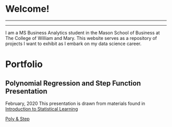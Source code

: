 

# Welcome!
---
---

I am a MS Business Analytics student in the Mason School of Business at The College of William and Mary. This website serves as a repository of projects I want to exhibit as I embark on my data science career. 


# Portfolio

## Polynomial Regression and Step Function Presentation
February, 2020
This presentation is drawn from materials found in [Introduction to Statistical Learning](http://faculty.marshall.usc.edu/gareth-james/ISL/)

[Poly & Step](/MLIIprez/index.md)
